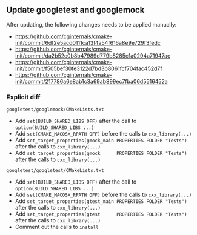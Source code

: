 ## Update googletest and googlemock

After updating, the following changes needs to be applied manually:

* https://github.com/cginternals/cmake-init/commit/6df2e5acd0111ca13f4a54f616a8e9e729f3fedc
* https://github.com/cginternals/cmake-init/commit/da2b52c0b8b47989d779b8285c1a0294a71947ac
* https://github.com/cginternals/cmake-init/commit/f505bef30fe3122d7bd3b8061fcf704fac452d7f
* https://github.com/cginternals/cmake-init/commit/217786a6e8ab1c3a69ab899ec7fba06d5516452a

### Explicit diff

`googletest/googlemock/CMakeLists.txt`

* Add `set(BUILD_SHARED_LIBS OFF)` after the call to `option(BUILD_SHARED_LIBS ...)`
* Add `set(CMAKE_MACOSX_RPATH OFF)` before the calls to `cxx_library(...)`
* Add `set_target_properties(gmock_main PROPERTIES FOLDER "Tests")` after the calls to `cxx_library(...)`
* Add `set_target_properties(gmock      PROPERTIES FOLDER "Tests")` after the calls to `cxx_library(...)`

`googletest/googletest/CMakeLists.txt`

* Add `set(BUILD_SHARED_LIBS OFF)` after the call to `option(BUILD_SHARED_LIBS ...)`
* Add `set(CMAKE_MACOSX_RPATH OFF)` before the calls to `cxx_library(...)`
* Add `set_target_properties(gtest_main PROPERTIES FOLDER "Tests")` after the calls to `cxx_library(...)`
* Add `set_target_properties(gtest      PROPERTIES FOLDER "Tests")` after the calls to `cxx_library(...)`
* Comment out the calls to `install`
